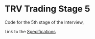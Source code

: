 # TRV Trading Stage 5

Code for the 5th stage of the Interview,

Link to the [Specifications](https://docs.google.com/document/d/1so334aBZvYhD8SfzmH2Mu32h5P5qckoCDL2aikrtEi8/edit?usp=sharing)

